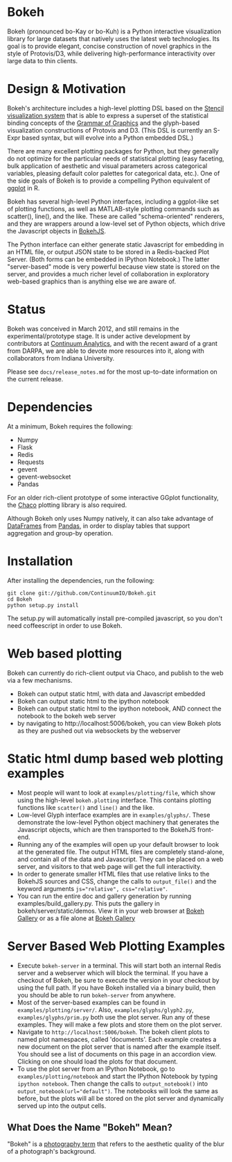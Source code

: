 Bokeh
=====

Bokeh (pronounced bo-Kay or bo-Kuh) is a Python interactive visualization
library for large datasets that natively uses the latest web technologies.
Its goal is to provide elegant, concise construction of novel graphics in the
style of Protovis/D3, while delivering high-performance interactivity over
large data to thin clients.

Design & Motivation
===================

Bokeh's architecture includes a high-level plotting DSL based on the
[Stencil visualization system](https://github.com/JosephCottam/Stencil) that
is able to express a superset of the statistical binding concepts of the
[Grammar of Graphics](http://www.cs.uic.edu/~wilkinson/TheGrammarOfGraphics/GOG.html)
and the glyph-based visualization constructions of Protovis and D3.  (This DSL
is currently an S-Expr based syntax, but will evolve into a Python embedded DSL.)

There are many excellent plotting packages for Python, but they generally
do not optimize for the particular needs of statistical plotting (easy
faceting, bulk application of aesthetic and visual parameters across
categorical variables, pleasing default color palettes for categorical data,
etc.).  One of the side goals of Bokeh is to provide a compelling Python
equivalent of [ggplot](http://had.co.nz/ggplot/) in R.

Bokeh has several high-level Python interfaces, including a ggplot-like set of
plotting functions, as well as MATLAB-style plotting commands such as
scatter(), line(), and the like.  These are called "schema-oriented" renderers,
and they are wrappers around a low-level set of Python objects, which drive the
Javascript objects in [BokehJS](http://continuumio.github.com/bokehjs/).

The Python interface can either generate static Javascript for embedding in an
HTML file, or output JSON state to be stored in a Redis-backed Plot Server.
(Both forms can be embedded in IPython Notebook.) The latter "server-based"
mode is very powerful because view state is stored on the server, and provides
a much richer level of collaboration in exploratory web-based graphics than is
anything else we are aware of.


Status
======

Bokeh was conceived in March 2012, and still remains in the
experimental/prototype stage.  It is under active development by contributors
at [Continuum Analytics](http://continuum.io), and with the recent award of a
grant from DARPA, we are able to devote more resources into it, along with
collaborators from Indiana University.

Please see `docs/release_notes.md` for the most up-to-date information on the
current release.


Dependencies
============

At a minimum, Bokeh requires the following:

 * Numpy
 * Flask
 * Redis
 * Requests
 * gevent
 * gevent-websocket
 * Pandas

For an older rich-client prototype of some interactive GGplot functionality,
the [Chaco](https://github.com/enthought/chaco) plotting library is also
required.

Although Bokeh only uses Numpy natively, it can also take advantage of
[DataFrames](http://pandas.pydata.org/pandas-docs/stable/dsintro.html#dataframe)
from [Pandas](http://pandas.pydata.org), in order to display tables that support
aggregation and group-by operation.


Installation
============

After installing the dependencies, run the following:

```
git clone git://github.com/ContinuumIO/Bokeh.git
cd Bokeh
python setup.py install
```
The setup.py will automatically install pre-compiled javascript, so you don't
need coffeescript in order to use Bokeh.


Web based plotting
==================
Bokeh can currently do rich-client output via Chaco, and publish to the web
via a few mechanisms.

 * Bokeh can output static html, with data and Javascript embedded
 * Bokeh can output static html to the ipython notebook
 * Bokeh can output static html to the ipython notebook, AND connect the
   notebook to the bokeh web server
 * by navigating to http://localhost:5006/bokeh, you can view Bokeh plots as
   they are pushed out via websockets by the webserver

Static html dump based web plotting examples
============================================
 * Most people will want to look at `examples/plotting/file`, which
   show using the high-level `bokeh.plotting` interface.  This contains
   plotting functions like `scatter()` and `line()` and the like.
 * Low-level Glyph interface examples are in `examples/glyphs/`.  These
   demonstrate the low-level Python object machinery that generates the
   Javascript objects, which are then transported to the BokehJS front-end.
 * Running any of the examples will open up your default browser to look
   at the generated file.  The output HTML files are completely stand-alone,
   and contain all of the data and Javascript.  They can be placed on a
   web server, and visitors to that web page will get the full interactivity.
 * In order to generate smaller HTML files that use relative links to the
   BokehJS sources and CSS, change the calls to `output_file()` and the
   keyword arguments `js="relative", css="relative"`.
 * You can run the entire doc and gallery generation by running
   examples/build_gallery.py.  This puts the gallery in
   bokeh/server/static/demos.  View it in your web browser at
   [Bokeh Gallery](http://localhost:5006/static/demos/gallery.html) or
   as a file alone at
   [Bokeh Gallery](bokeh/server/static/demos/gallery.html)

Server Based Web Plotting Examples
==================================

 * Execute `bokeh-server` in a terminal.  This will start both an internal
   Redis server and a webserver which will block the terminal.  If you have a
   checkout of Bokeh, be sure to execute the version in your checkout by using
   the full path.  If you have Bokeh installed via a binary build, then you
   should be able to run `bokeh-server` from anywhere.
 * Most of the server-based examples can be found in `examples/plotting/server/`.
   Also, `examples/glyphs/glyph2.py`, `examples/glyphs/prim.py` both use the
   plot server.  Run any of these examples.  They will make a few plots and
   store them on the plot server.
 * Navigate to `http://localhost:5006/bokeh`.  The bokeh client plots
   to named plot namespaces, called 'documents'.  Each example creates
   a new document on the plot server that is named after the example
   itself.  You should see a list of documents on this page in an
   accordion view.  Clicking on one should load the plots for that document.
 * To use the plot server from an IPython Notebook, go to `examples/plotting/notebook`
   and start the IPython Notebook by typing `ipython notebook`.  Then change the
   calls to `output_notebook()` into `output_notebook(url="default")`.  The notebooks
   will look the same as before, but the plots will all be stored on the plot server
   and dynamically served up into the output cells.


What Does the Name "Bokeh" Mean?
--------------------------------

"Bokeh" is a [photography term](http://en.wikipedia.org/wiki/Bokeh) that refers
to the aesthetic quality of the blur of a photograph's background.

